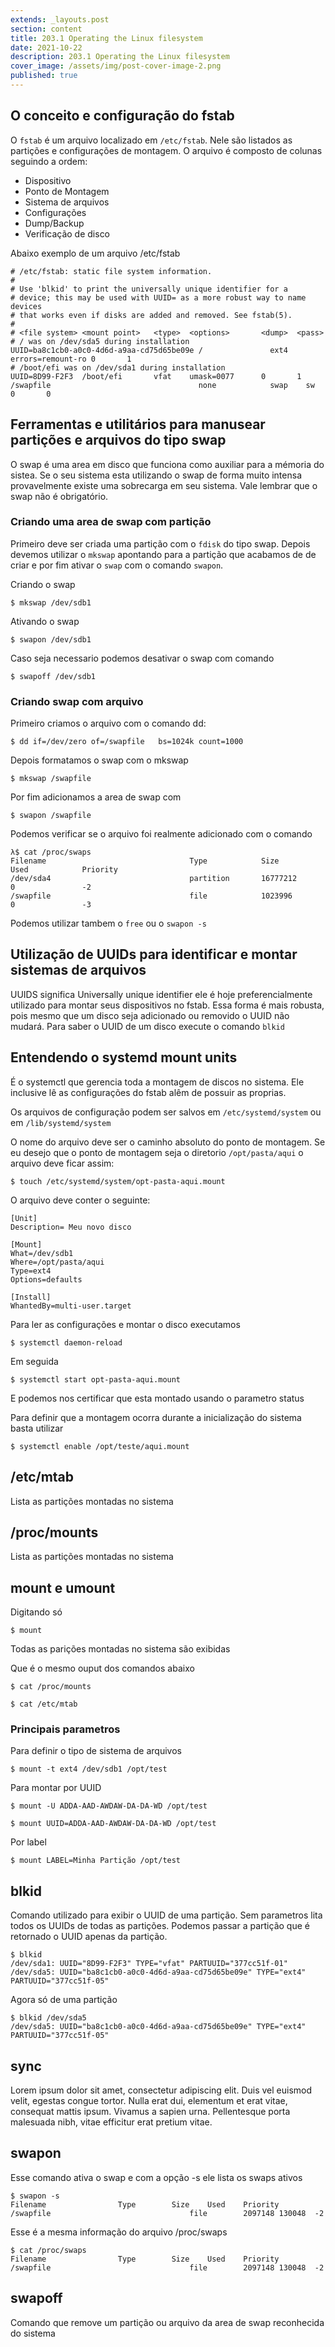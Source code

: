 ```yaml
---
extends: _layouts.post
section: content
title: 203.1 Operating the Linux filesystem
date: 2021-10-22
description: 203.1 Operating the Linux filesystem
cover_image: /assets/img/post-cover-image-2.png
published: true
---
```


## O conceito e configuração do fstab

O `fstab` é um arquivo localizado em `/etc/fstab`. Nele são listados as partições e configurações de montagem. O arquivo é composto de colunas seguindo a ordem:

* Dispositivo
* Ponto de Montagem
* Sistema de arquivos
* Configurações
* Dump/Backup
* Verificação de disco

Abaixo exemplo de um arquivo /etc/fstab

    # /etc/fstab: static file system information.
    #
    # Use 'blkid' to print the universally unique identifier for a
    # device; this may be used with UUID= as a more robust way to name devices
    # that works even if disks are added and removed. See fstab(5).
    #
    # <file system> <mount point>   <type>  <options>       <dump>  <pass>
    # / was on /dev/sda5 during installation
    UUID=ba8c1cb0-a0c0-4d6d-a9aa-cd75d65be09e /               ext4    errors=remount-ro 0       1
    # /boot/efi was on /dev/sda1 during installation
    UUID=8D99-F2F3  /boot/efi       vfat    umask=0077      0       1
    /swapfile                                 none            swap    sw              0       0



## Ferramentas e utilitários para manusear partições e arquivos do tipo swap

O swap é uma area em disco que funciona como auxiliar para a mémoria do sistea. Se o seu sistema esta utilizando o swap de forma muito intensa provavelmente existe uma sobrecarga em seu sistema. Vale lembrar que o swap não é obrigatório.


### Criando uma area de swap com partição

Primeiro deve ser criada uma partição com o `fdisk` do tipo swap. Depois devemos utilizar o `mkswap` apontando para a partição que acabamos de de criar e por fim ativar o `swap` com o comando `swapon`.

Criando o swap

    $ mkswap /dev/sdb1

Ativando o swap

    $ swapon /dev/sdb1

Caso seja necessario podemos desativar o swap com comando

    $ swapoff /dev/sdb1


### Criando swap com arquivo

Primeiro criamos o arquivo com o comando dd:

    $ dd if=/dev/zero of=/swapfile   bs=1024k count=1000

Depois formatamos o swap com o mkswap

    $ mkswap /swapfile

Por fim adicionamos a area de swap com

    $ swapon /swapfile

Podemos verificar se o arquivo foi realmente adicionado com o comando

    λ$ cat /proc/swaps
    Filename                                Type            Size            Used            Priority
    /dev/sda4                               partition       16777212        0               -2
    /swapfile                               file            1023996         0               -3

Podemos utilizar tambem o `free` ou o `swapon -s`


## Utilização de UUIDs para identificar e montar sistemas de arquivos

UUIDS significa Universally unique identifier ele é hoje preferencialmente utilizado para montar seus dispositivos no fstab. Essa forma é mais robusta, pois mesmo que um disco seja adicionado ou removido o UUID não mudará. Para saber o UUID de um disco execute o comando `blkid`

## Entendendo o systemd mount units

É o systemctl que gerencia toda a montagem de discos no sistema. Ele inclusive lê as configurações do fstab alêm de possuir as proprias.

Os arquivos de configuração podem ser salvos em `/etc/systemd/system` ou em `/lib/systemd/system`

O nome do arquivo deve ser o caminho absoluto do ponto de montagem. Se eu desejo que o ponto de montagem seja o diretorio `/opt/pasta/aqui` o arquivo deve ficar assim:

    $ touch /etc/systemd/system/opt-pasta-aqui.mount

O arquivo deve conter o seguinte:

    [Unit]
    Description= Meu novo disco

    [Mount]
    What=/dev/sdb1
    Where=/opt/pasta/aqui
    Type=ext4
    Options=defaults

    [Install]
    WhantedBy=multi-user.target


Para ler as configurações e montar o disco executamos

    $ systemctl daemon-reload

Em seguida 

    $ systemctl start opt-pasta-aqui.mount

E podemos nos certificar que esta montado usando o parametro status

Para definir que a montagem ocorra durante a inicialização do sistema basta utilizar

    $ systemctl enable /opt/teste/aqui.mount


## /etc/mtab

Lista as partições montadas no sistema

## /proc/mounts

Lista as partições montadas no sistema

## mount e umount

Digitando só

    $ mount

Todas as parições montadas no sistema são exibidas

Que é o mesmo ouput dos comandos abaixo

    $ cat /proc/mounts

    $ cat /etc/mtab

### Principais parametros

Para definir o tipo de sistema de arquivos

    $ mount -t ext4 /dev/sdb1 /opt/test

Para montar por UUID

    $ mount -U ADDA-AAD-AWDAW-DA-DA-WD /opt/test

    $ mount UUID=ADDA-AAD-AWDAW-DA-DA-WD /opt/test

Por label

    $ mount LABEL=Minha Partição /opt/test

## blkid

Comando utilizado para exibir o UUID de uma partição. Sem parametros lita todos os UUIDs de todas as partições. Podemos passar a partição que é retornado o UUID apenas da partição.

    $ blkid          
    /dev/sda1: UUID="8D99-F2F3" TYPE="vfat" PARTUUID="377cc51f-01"
    /dev/sda5: UUID="ba8c1cb0-a0c0-4d6d-a9aa-cd75d65be09e" TYPE="ext4" PARTUUID="377cc51f-05"

Agora só de uma partição

    $ blkid /dev/sda5           
    /dev/sda5: UUID="ba8c1cb0-a0c0-4d6d-a9aa-cd75d65be09e" TYPE="ext4" PARTUUID="377cc51f-05"



## sync

Lorem ipsum dolor sit amet, consectetur adipiscing elit. Duis vel euismod velit, egestas congue tortor. Nulla erat dui, elementum et erat vitae, consequat mattis ipsum. Vivamus a sapien urna. Pellentesque porta malesuada nibh, vitae efficitur erat pretium vitae. 


## swapon

Esse comando ativa o swap e com a opção -s ele lista os swaps ativos

    $ swapon -s
    Filename				Type		Size	Used	Priority
    /swapfile                              	file    	2097148	130048	-2

Esse é a mesma informação do arquivo /proc/swaps

    $ cat /proc/swaps
    Filename				Type		Size	Used	Priority
    /swapfile                              	file    	2097148	130048	-2


## swapoff

Comando que remove um partição ou arquivo da area de swap reconhecida do sistema

